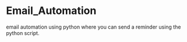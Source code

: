 # Email_Automation
email automation using python where you can send a reminder using the python script.

